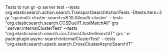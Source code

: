 Tests to run
gr -p server test --tests org.elasticsearch.action.search.TransportSearchActionTests -Dtests.iters=3
gr ':qa:multi-cluster-search:v8.10.0#multi-cluster' --tests "org.elasticsearch.search.CCSDuelIT.testMatchAll"
grs ':server:internalClusterTest' --tests "org.elasticsearch.search.ccs.CrossClusterSearchIT"
grs ':x-pack:plugin:async-search:internalClusterTest' --tests "org.elasticsearch.xpack.search.CrossClusterAsyncSearchIT"
